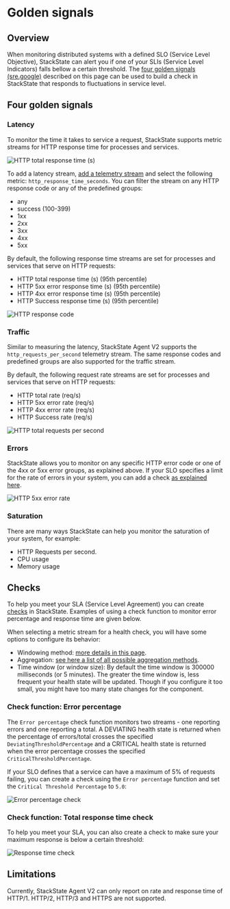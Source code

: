 # Golden signals

## Overview

When monitoring distributed systems with a defined SLO (Service Level Objective), StackState can alert you if one of your SLIs (Service Level Indicators) falls bellow a certain threshold. The [four golden signals \(sre.google\)](https://sre.google/sre-book/monitoring-distributed-systems/#xref_monitoring_golden-signals) described on this page can be used to build a check in StackState that responds to fluctuations in service level.

## Four golden signals

### Latency

To monitor the time it takes to service a request, StackState supports metric streams for HTTP response time for processes and services.

![HTTP total response time (s)](../../images/telemetry/http-response-time.png)

To add a latency stream, [add a telemetry stream](../health-state-and-event-notifications/add-telemetry-to-element.md) and select the following metric: `http_response_time_seconds`. You can filter the stream on any HTTP response code or any of the predefined groups:

- any
- success (100-399)
- 1xx
- 2xx
- 3xx
- 4xx
- 5xx

By default, the following response time streams are set for processes and services that serve on HTTP requests:

- HTTP total response time (s) (95th percentile)
- HTTP 5xx error response time (s) (95th percentile)
- HTTP 4xx error response time (s) (95th percentile)
- HTTP Success response time (s) (95th percentile)

![HTTP response code](../../images/telemetry/http-code.png)

### Traffic

Similar to measuring the latency, StackState Agent V2 supports the `http_requests_per_second` telemetry stream. The same response codes and predefined groups are also supported for the traffic stream.

By default, the following request rate streams are set for processes and services that serve on HTTP requests:

- HTTP total rate (req/s)
- HTTP 5xx error rate (req/s)
- HTTP 4xx error rate (req/s)
- HTTP Success rate (req/s)


![HTTP total requests per second](../../images/telemetry/http-req-sec.png)

### Errors

StackState allows you to monitor on any specific HTTP error code or one of the 4xx or 5xx error groups, as explained above. If your SLO specifies a limit for the rate of errors in your system, you can add a check [as explained here](#checks).

![HTTP 5xx error rate](../../images/telemetry/http-error-rate.png)

### Saturation

There are many ways StackState can help you monitor the saturation of your system, for example:

- HTTP Requests per second.
- CPU usage
- Memory usage

## Checks

To help you meet your SLA (Service Level Agreement) you can create [checks](/use/health-state-and-event-notifications/health-state-in-stackstate.md#health-checks) in StackState. Examples of using a check function to monitor error percentage and response time are given below.

When selecting a metric stream for a health check, you will have some options to configure its behavior:

- Windowing method: [more details in this page](../health-state-and-event-notifications/add-a-health-check.md#windowing-method).
- Aggregation: [see here a list of all possible aggregation methods](../../develop/reference/scripting/script-apis/telemetry.md#aggregation-methods).
- Time window (or window size): By default the time window is 300000 milliseconds (or 5 minutes). The greater the time window is, less frequent your health state will be updated. Though if you configure it too small, you might have too many state changes for the component.

### Check function: Error percentage 

The `Error percentage` check function monitors two streams - one reporting errors and one reporting a total. A DEVIATING health state is returned when the percentage of errors/total crosses the specified `DeviatingThresholdPercentage` and a CRITICAL health state is returned when the error percentage crosses the specified `CriticalThresholdPercentage`.

If your SLO defines that a service can have a maximum of 5% of requests failing, you can create a check using the `Error percentage` function and set the `Critical Threshold Percentage` to `5.0`:

![Error percentage check](../../images/telemetry/http-error-check.png)

### Check function: Total response time check



To help you meet your SLA, you can also create a check to make sure your maximum response is below a certain threshold:

![Response time check](../../images/telemetry/http-resp-time-check.png)

## Limitations

Currently, StackState Agent V2 can only report on rate and response time of HTTP/1. HTTP/2, HTTP/3 and HTTPS are not supported.